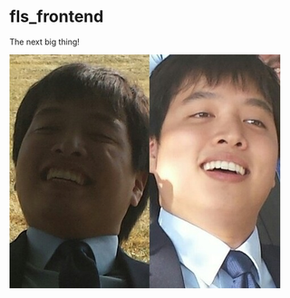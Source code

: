 # fls_frontend
The next big thing!


![Alt text](/fls_frontend/static/images/tony.jpg?raw=true "Heh.")
